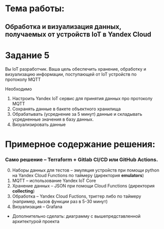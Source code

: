 # Тема работы:
## Обработка и визуализация данных, получаемых от устройств IoT в Yandex Cloud

# Задание 5 
Вы IoT разработчик.
Ваша цель обеспечить хранение, обработку и визуализацию информации, поступающей от IoT устройств по протоколу MQTT

Необходимо
1.  Настроить Yandex IoT сервис для принятия данных про протоколу MQTT
2.  Сохранять данные в бакете объектного хранилища
3.  Обрабатывать (усреднение за 5 минут) данные и складывать усредненные значения в базу данных.
4.  Визуализировать данные

# Примерное содержание решения:
### Само решение – Terraform + Gitlab CI/CD или GitHub Actions.
0. Наборы данных для тестов – эмуляция устройств при помощи python на Yandex Cloud Functions по таймеру (директория **emulators**)
1. MQTT – использование Yandex IoT Core
2. Хранение данных – JSON при помощи Cloud Functions (директория **collecting**)
3. Обработка – Yandex Cloud Fuctions, триггер либо по таймеру (например, вызов функции раз в 5-30 минут)
4. Визуализация – Grafana

+ Дополнительно сделать: диаграмму с вышепредставленной архитектурой проекта


